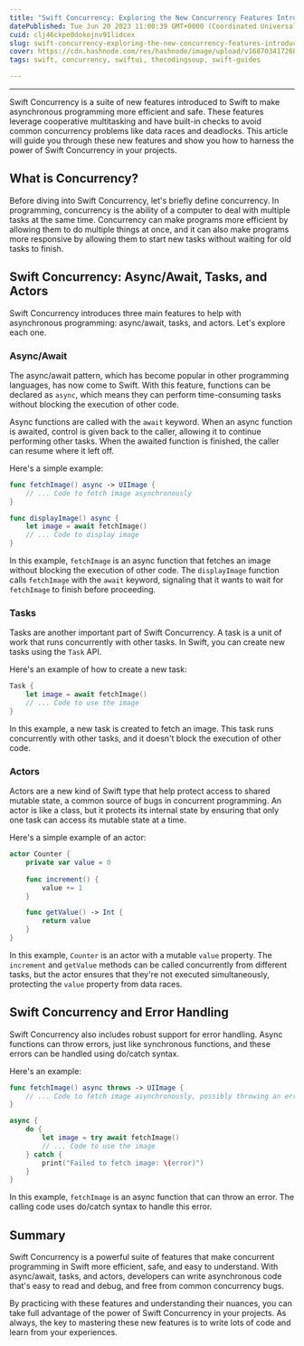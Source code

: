 ```yaml
---
title: "Swift Concurrency: Exploring the New Concurrency Features Introduced in Swift"
datePublished: Tue Jun 20 2023 11:00:39 GMT+0000 (Coordinated Universal Time)
cuid: clj46ckpe0dokojnv91lidcex
slug: swift-concurrency-exploring-the-new-concurrency-features-introduced-in-swift
cover: https://cdn.hashnode.com/res/hashnode/image/upload/v1687034172684/58ce2aa6-c206-4367-9ca4-413e1a00b8f7.png
tags: swift, concurrency, swiftui, thecodingsoup, swift-guides

---
```


---

Swift Concurrency is a suite of new features introduced to Swift to make asynchronous programming more efficient and safe. These features leverage cooperative multitasking and have built-in checks to avoid common concurrency problems like data races and deadlocks. This article will guide you through these new features and show you how to harness the power of Swift Concurrency in your projects.

## **What is Concurrency?**

Before diving into Swift Concurrency, let's briefly define concurrency. In programming, concurrency is the ability of a computer to deal with multiple tasks at the same time. Concurrency can make programs more efficient by allowing them to do multiple things at once, and it can also make programs more responsive by allowing them to start new tasks without waiting for old tasks to finish.

## **Swift Concurrency: Async/Await, Tasks, and Actors**

Swift Concurrency introduces three main features to help with asynchronous programming: async/await, tasks, and actors. Let's explore each one.

### **Async/Await**

The async/await pattern, which has become popular in other programming languages, has now come to Swift. With this feature, functions can be declared as `async`, which means they can perform time-consuming tasks without blocking the execution of other code.

Async functions are called with the `await` keyword. When an async function is awaited, control is given back to the caller, allowing it to continue performing other tasks. When the awaited function is finished, the caller can resume where it left off.

Here's a simple example:

```swift
func fetchImage() async -> UIImage {
    // ... Code to fetch image asynchronously
}

func displayImage() async {
    let image = await fetchImage()
    // ... Code to display image
}
```

In this example, `fetchImage` is an async function that fetches an image without blocking the execution of other code. The `displayImage` function calls `fetchImage` with the `await` keyword, signaling that it wants to wait for `fetchImage` to finish before proceeding.

### **Tasks**

Tasks are another important part of Swift Concurrency. A task is a unit of work that runs concurrently with other tasks. In Swift, you can create new tasks using the `Task` API.

Here's an example of how to create a new task:

```swift
Task {
    let image = await fetchImage()
    // ... Code to use the image
}
```

In this example, a new task is created to fetch an image. This task runs concurrently with other tasks, and it doesn't block the execution of other code.

### **Actors**

Actors are a new kind of Swift type that help protect access to shared mutable state, a common source of bugs in concurrent programming. An actor is like a class, but it protects its internal state by ensuring that only one task can access its mutable state at a time.

Here's a simple example of an actor:

```swift
actor Counter {
    private var value = 0
    
    func increment() {
        value += 1
    }

    func getValue() -> Int {
        return value
    }
}
```

In this example, `Counter` is an actor with a mutable `value` property. The `increment` and `getValue` methods can be called concurrently from different tasks, but the actor ensures that they're not executed simultaneously, protecting the `value` property from data races.

## **Swift Concurrency and Error Handling**

Swift Concurrency also includes robust support for error handling. Async functions can throw errors, just like synchronous functions, and these errors can be handled using do/catch syntax.

Here's an example:

```swift
func fetchImage() async throws -> UIImage {
    // ... Code to fetch image asynchronously, possibly throwing an error
}

async {
    do {
        let image = try await fetchImage()
        // ... Code to use the image
    } catch {
        print("Failed to fetch image: \(error)")
    }
}
```

In this example, `fetchImage` is an async function that can throw an error. The calling code uses do/catch syntax to handle this error.

## **Summary**

Swift Concurrency is a powerful suite of features that make concurrent programming in Swift more efficient, safe, and easy to understand. With async/await, tasks, and actors, developers can write asynchronous code that's easy to read and debug, and free from common concurrency bugs.

By practicing with these features and understanding their nuances, you can take full advantage of the power of Swift Concurrency in your projects. As always, the key to mastering these new features is to write lots of code and learn from your experiences.